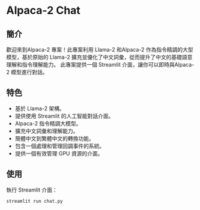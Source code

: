 # Alpaca-2 Chat

## 簡介
歡迎來到Alpaca-2 專案！此專案利用 Llama-2 和Alpaca-2 作為指令精調的大型模型，基於原始的 Llama-2 擴充並優化了中文詞彙，從而提升了中文的基礎語意理解和指令理解能力。
此專案提供一個 Streamlit 介面，讓你可以即時與Alpaca-2 模型進行對話。

## 特色
- 基於 Llama-2 架構。
- 提供使用 Streamlit 的人工智能對話介面。
- Alpaca-2 指令精調大模型。
- 擴充中文詞彙和理解能力。
- 簡體中文到繁體中文的轉換功能。
- 包含一個處理和管理回調事件的系統。
- 提供一個有效管理 GPU 資源的介面。

## 使用
執行 Streamlit 介面：
```
streamlit run chat.py
```
